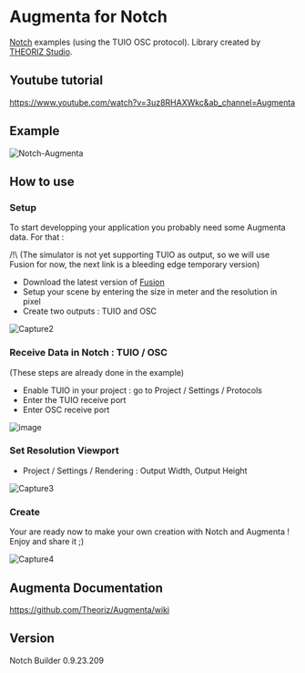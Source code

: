 ﻿Augmenta for Notch
=======================

[Notch](https://www.notch.one/) examples (using the TUIO OSC protocol). Library created by [THEORIZ Studio](http://www.theoriz.com/en/).

Youtube tutorial
-------------------------------------
https://www.youtube.com/watch?v=3uz8RHAXWkc&ab_channel=Augmenta

Example
-------------------------------------
![Notch-Augmenta](https://user-images.githubusercontent.com/64955193/136235171-f96533bb-cc09-4945-a98a-d9572686424b.gif)

How to use
-------------------------------------

### Setup

To start developping your application you probably need some Augmenta data. For that :

/!\ (The simulator is not yet supporting TUIO as output, so we will use Fusion for now, the next link is a bleeding edge temporary version)

- Download the latest version of [Fusion](https://gofile-3275575478.fr2.quickconnect.to/sharing/rTiRtHTVT)
- Setup your scene by entering the size in meter and the resolution in pixel 
- Create two outputs : TUIO and OSC

![Capture2](https://user-images.githubusercontent.com/64955193/136353492-76d841ec-bde9-4c41-87be-75a66fc46ea3.PNG)


### Receive Data in Notch : TUIO / OSC

(These steps are already done in the example)

- Enable TUIO in your project : go to Project / Settings / Protocols 
- Enter the TUIO receive port 
- Enter OSC receive port

![image](https://user-images.githubusercontent.com/64955193/136350654-55c8afbe-c2a3-4dce-9711-abe73837b654.png)


### Set Resolution Viewport

-  Project / Settings / Rendering : Output Width, Output Height

![Capture3](https://user-images.githubusercontent.com/64955193/136353915-155349b5-822f-4c6f-ac42-8d3975200ba1.PNG)


### Create

Your are ready now to make your own creation with Notch and Augmenta ! Enjoy and share it ;)

![Capture4](https://user-images.githubusercontent.com/64955193/136355875-159e1d08-1439-473b-89cd-d731c5b9ec63.PNG)


Augmenta Documentation
-------------

https://github.com/Theoriz/Augmenta/wiki

Version
-------------

Notch Builder 0.9.23.209




